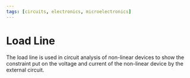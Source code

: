 ```yaml
---
tags: [circuits, electronics, microelectronics]
---
```


# Load Line

The load line is used in circuit analysis of non-linear devices to show the constraint put on the voltage and current of the non-linear device by the external circuit.